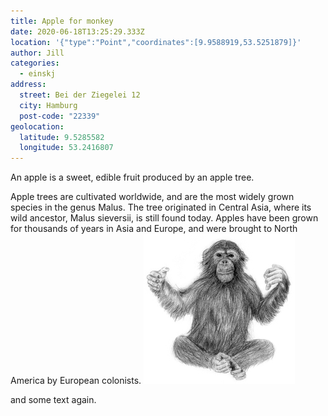 ```yaml
---
title: Apple for monkey
date: 2020-06-18T13:25:29.333Z
location: '{"type":"Point","coordinates":[9.9588919,53.5251879]}'
author: Jill
categories:
  - einskj
address:
  street: Bei der Ziegelei 12
  city: Hamburg
  post-code: "22339"
geolocation:
  latitude: 9.5285582
  longitude: 53.2416807
---
```

An apple is a sweet, edible fruit produced by an apple tree.

Apple trees are cultivated worldwide, and are the most widely grown species in
the genus Malus. The tree originated in Central Asia, where its wild ancestor,
Malus sieversii, is still found today. Apples have been grown for thousands of
years in Asia and Europe, and were brought to North America by European
colonists.
![My monkey](/assets/images/affe.jpg)

and some text again.
